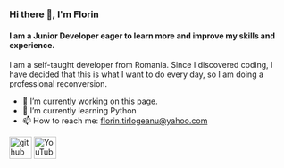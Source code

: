 ### Hi there 👋, I'm Florin
#### I am a Junior Developer eager to learn more and improve my skills and experience.


I am a self-taught developer from Romania.
Since I discovered coding, I have decided that this is what I want to do every day, so I am doing a professional reconversion.


- 🔭 I’m currently working on this page. 
- 🌱 I’m currently learning Python 
- 📫 How to reach me: florin.tirlogeanu@yahoo.com 


[<img src='https://cdn.jsdelivr.net/npm/simple-icons@3.0.1/icons/github.svg' alt='github' height='40'>](https://github.com/FlorinTf)  [<img src='https://cdn.jsdelivr.net/npm/simple-icons@3.0.1/icons/youtube.svg' alt='YouTube' height='40'>](https://www.youtube.com/channel/https://www.youtube.com/channel/UCTVESVE0yPiwvg-VbrLGLuw)  

